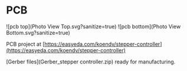 # PCB

![pcb top](Photo View Top.svg?sanitize=true) ![pcb bottom](Photo View Bottom.svg?sanitize=true) 
            
 PCB project at [https://easyeda.com/koendv/stepper-controller](https://easyeda.com/koendv/stepper-controller)

[Gerber files](Gerber_stepper controller.zip)  ready for manufacturing. 